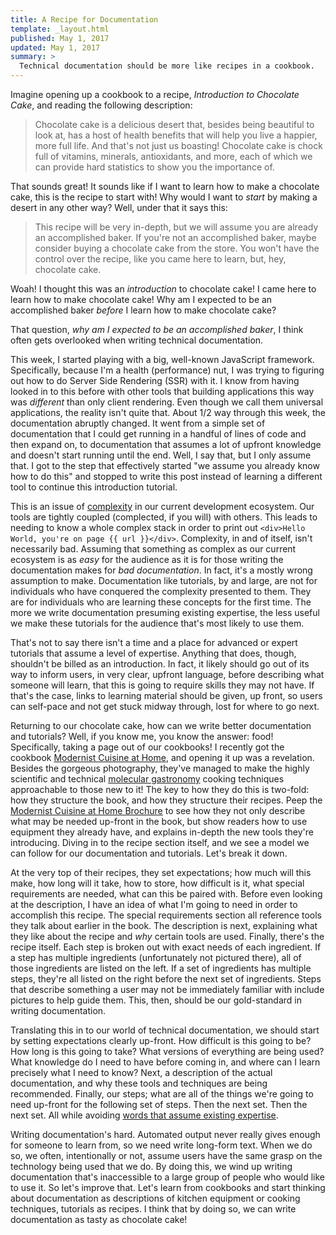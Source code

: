 ```yaml
---
title: A Recipe for Documentation
template: _layout.html
published: May 1, 2017
updated: May 1, 2017
summary: >
  Technical documentation should be more like recipes in a cookbook.
---
```


Imagine opening up a cookbook to a recipe, _Introduction to Chocolate Cake_, and reading the following description:

> Chocolate cake is a delicious desert that, besides being beautiful to look at, has a host of health benefits that will help you live a happier, more full life. And that's not just us boasting! Chocolate cake is chock full of vitamins, minerals, antioxidants, and more, each of which we can provide hard statistics to show you the importance of.

That sounds great! It sounds like if I want to learn how to make a chocolate cake, this is the recipe to start with! Why would I want to _start_ by making a desert in any other way? Well, under that it says this:

> This recipe will be very in-depth, but we will assume you are already an accomplished baker. If you're not an accomplished baker, maybe consider buying a chocolate cake from the store. You won't have the control over the recipe, like you came here to learn, but, hey, chocolate cake.

Woah! I thought this was an _introduction_ to chocolate cake! I came here to learn how to make chocolate cake! Why am I expected to be an accomplished baker _before_ I learn how to make chocolate cake?

That question, _why am I expected to be an accomplished baker_, I think often gets overlooked when writing technical documentation.

This week, I started playing with a big, well-known JavaScript framework. Specifically, because I'm a health (performance) nut, I was trying to figuring out how to do Server Side Rendering (SSR) with it. I know from having looked in to this before with other tools that building applications this way was _different_ than only client rendering. Even though we call them universal applications, the reality isn't quite that. About 1/2 way through this week, the documentation abruptly changed. It went from a simple set of documentation that I could get running in a handful of lines of code and then expand on, to documentation that assumes a lot of upfront knowledge and doesn't start running until the end. Well, I say that, but I only assume that. I got to the step that effectively started "we assume you already know how to do this" and stopped to write this post instead of learning a different tool to continue this introduction tutorial.

This is an issue of [complexity](https://www.infoq.com/presentations/Simple-Made-Easy) in our current development ecosystem. Our tools are tightly coupled (complected, if you will) with others. This leads to needing to know a whole complex stack in order to print out `<div>Hello World, you're on page {{ url }}</div>`. Complexity, in and of itself, isn't necessarily bad. Assuming that something as complex as our current ecosystem is as _easy_ for the audience as it is for those writing the documentation makes for _bad documentation_. In fact, it's a mostly wrong assumption to make. Documentation like tutorials, by and large, are not for individuals who have conquered the complexity presented to them. They are for individuals who are learning these concepts for the first time. The more we write documentation presuming existing expertise, the less useful we make these tutorials for the audience that's most likely to use them.

That's not to say there isn't a time and a place for advanced or expert tutorials that assume a level of expertise. Anything that does, though, shouldn't be billed as an introduction. In fact, it likely should go out of its way to inform users, in very clear, upfront language, before describing what someone will learn, that this is going to require skills they may not have. If that's the case, links to learning material should be given, up front, so users can self-pace and not get stuck midway through, lost for where to go next.

Returning to our chocolate cake, how can we write better documentation and tutorials? Well, if you know me, you know the answer: food! Specifically, taking a page out of our cookbooks! I recently got the cookbook [Modernist Cuisine at Home](http://modernistcuisine.com/books/modernist-cuisine-at-home/), and opening it up was a revelation. Besides the gorgeous photography, they've managed to make the highly scientific and technical [molecular gastronomy](https://en.wikipedia.org/wiki/Molecular_gastronomy) cooking techniques approachable to those new to it! The key to how they do this is two-fold: how they structure the book, and how they structure their recipes. Peep the [Modernist Cuisine at Home Brochure](https://www.scribd.com/document/111133321/Modernist-Cuisine-at-Home-Brochure) to see how they not only describe what may be needed up-front in the book, but show readers how to use equipment they already have, and explains in-depth the new tools they're introducing. Diving in to the recipe section itself, and we see a model we can follow for our documentation and tutorials. Let's break it down.

At the very top of their recipes, they set expectations; how much will this make, how long will it take, how to store, how difficult is it, what special requirements are needed, what can this be paired with. Before even looking at the description, I have an idea of what I'm going to need in order to accomplish this recipe. The special requirements section all reference tools they talk about earlier in the book. The description is next, explaining what they like about the recipe and _why_ certain tools are used. Finally, there's the recipe itself. Each step is broken out with exact needs of each ingredient. If a step has multiple ingredients (unfortunately not pictured there), all of those ingredients are listed on the left. If a set of ingredients has multiple steps, they're all listed on the right before the next set of ingredients. Steps that describe something a user may not be immediately familiar with include pictures to help guide them. This, then, should be our gold-standard in writing documentation.

Translating this in to our world of technical documentation, we should start by setting expectations clearly up-front. How difficult is this going to be? How long is this going to take? What versions of everything are being used? What knowledge do I need to have before coming in, and where can I learn precisely what I need to know? Next, a description of the actual documentation, and why these tools and techniques are being recommended. Finally, our steps; what are all of the things we're going to need up-front for the following set of steps. Then the next set. Then the next set. All while avoiding [words that assume existing expertise](https://css-tricks.com/words-avoid-educational-writing/).

Writing documentation's hard. Automated output never really gives enough for someone to learn from, so we need write long-form text. When we do so, we often, intentionally or not, assume users have the same grasp on the technology being used that we do. By doing this, we wind up writing documentation that's inaccessible to a large group of people who would like to use it. So let's improve that. Let's learn from cookbooks and start thinking about documentation as descriptions of kitchen equipment or cooking techniques, tutorials as recipes. I think that by doing so, we can write documentation as tasty as chocolate cake!
